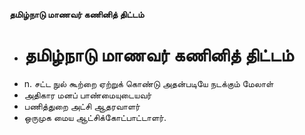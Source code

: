 **தமிழ்நாடு மாணவர் கணினித் திட்டம்**
- # தமிழ்நாடு மாணவர் கணினித் திட்டம்
- n. சட்ட நுல் கூற்றை ஏற்றுக் கொண்டு அதன்படியே நடக்கும் மேலாள்
- அதிகார மனப் பாண்மையுடையவர்
- பணித்துறை அட்சி ஆதரவாளர்
- ஒருமுக மைய ஆட்சிக்கோட்பாட்டாளர்.


